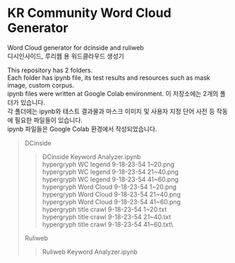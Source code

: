 # KR Community Word Cloud Generator

Word Cloud generator for dcinside and ruliweb\
디시인사이드, 루리웹 용 워드클라우드 생성기

This repository has 2 folders.\
Each folder has ipynb file, its test results and resources such as mask image, custom corpus.\
ipynb files were written at Google Colab environment.
이 저장소에는 2개의 폴더가 있습니다.\
각 폴더에는 ipynb와 테스트 결과물과 마스크 이미지 및 사용자 지정 단어 사전 등 작동에 필요한 파일들이 있습니다.\
ipynb 파일들은 Google Colab 환경에서 작성되었습니다.

>DCinside
>>DCinside Keyword Analyzer.ipynb\
>>hypergryph WC legend 9-18-23-54 1\~20.png\
>>hypergryph WC legend 9-18-23-54 21\~40.png\
>>hypergryph WC legend 9-18-23-54 41\~60.png\
>>hypergryph Word Cloud 9-18-23-54 1\~20.png\
>>hypergryph Word Cloud 9-18-23-54 21\~40.png\
>>hypergryph Word Cloud 9-18-23-54 41\~60.png\
>>hypergryph title crawl 9-18-23-54 1\~20.txt\
>>hypergryph title crawl 9-18-23-54 21\~40.txt\
>>hypergryph title crawl 9-18-23-54 41\~60.txt\
>
>Ruliweb
>>Ruliweb Keyword Analyzer.ipynb

